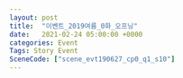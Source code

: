 ```yaml
---
layout: post
title:  "이벤트_2019여름_0화_오프닝"
date:   2021-02-24 05:00:00 +0000
categories: Event
Tags: Story Event
SceneCode: ["scene_evt190627_cp0_q1_s10"]
---
```


